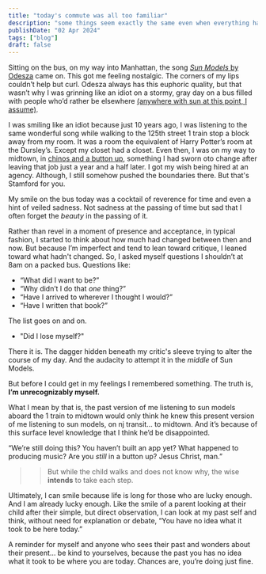 ```yaml
---
title: "today's commute was all too familiar"
description: "some things seem exactly the same even when everything has changed."
publishDate: "02 Apr 2024"
tags: ["blog"]
draft: false
---
```

Sitting on the bus, on my way into Manhattan, the song [_Sun Models_ by Odesza](https://youtu.be/cwLRN5sdfnA?si=4Q1hKI_DIPbPG8uw) came on. This got me feeling nostalgic. The corners of my lips couldn’t help but curl. Odesza always has this euphoric quality, but that wasn’t why I was grinning like an idiot on a stormy, gray day on a bus filled with people who’d rather be elsewhere [(anywhere with sun at this point, I assume)](https://gothamist.com/news/nyc-finally-broke-its-11-day-cloudy-streak-on-saturday).

I was smiling like an idiot because just 10 years ago, I was listening to the same wonderful song while walking to the 125th street 1 train stop a block away from my room. It was a room the equivalent of Harry Potter’s room at the Dursley’s. Except my closet had a closet. Even then, I was on my way to midtown, in [chinos and a button up](https://www.instagram.com/midtownuniform/), something I had sworn oto change after leaving that job just a year and a half later. I got my wish being hired at an agency. Although, I still somehow pushed the boundaries there. But that's Stamford for you.

My smile on the bus today was a cocktail of reverence for time and even a hint of veiled sadness. Not sadness at the passing of time but sad that I often forget the _beauty_ in the passing of it.

Rather than revel in a moment of presence and acceptance, in typical fashion, I started to think about how much had changed between then and now. But because I’m imperfect and tend to lean toward critique, I leaned toward what hadn't changed. So, I asked myself questions I shouldn’t at 8am on a packed bus. Questions like: 
- “What did I want to be?”
- “Why didn’t I do that _one_ thing?”
- “Have I arrived to wherever I thought I would?”
- “Have I written that book?”

The list goes on and on. 
- "Did I lose myself?"

There it is. The dagger hidden beneath my critic's sleeve trying to alter the course of my day. And the audacity to attempt it in the _middle_ of Sun Models.

But before I could get in my feelings I remembered something. The truth is, **I’m unrecognizably myself.** 

What I mean by that is, the past version of me listening to sun models aboard the 1 train to midtown would only think he knew this present version of me listening to sun models, on nj transit... to midtown. 
And it’s because of this surface level knowledge that I think he’d be disappointed. 

“We’re still doing this? You haven’t built an app yet? What happened to producing music? Are you _still_ in a button up? Jesus Christ, man.”

>>But while the child walks and does not know why, the wise **intends** to take each step.

Ultimately, I can smile because life is long for those who are lucky enough. And I am already lucky enough. Like the smile of a parent looking at their child after their simple, but direct observation, I can look at my past self and think, without need for explanation or debate, “You have no idea what it took to be here today.”

A reminder for myself and anyone who sees their past and wonders about their present… be kind to yourselves, because the past you has no idea what it took to be where you are today. Chances are, you’re doing just fine.
